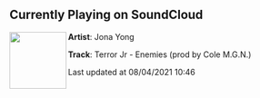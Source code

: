 ## Currently Playing on SoundCloud

[<img align="left" width="100" src="https://i1.sndcdn.com/artworks-mt4Vd2WTVq8LtRnc-lKQ1Sg-t500x500.jpg">](https://soundcloud.com/jona-g-yong/terror-jr-enemies-prod-by-cole)

**Artist**: Jona Yong 

**Track**: Terror Jr - Enemies (prod by Cole M.G.N.)

Last updated at 08/04/2021 10:46
